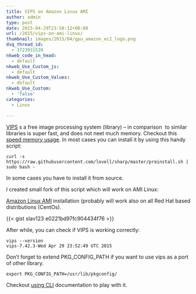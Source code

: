 ```yaml
---
title: VIPS on Amazon Linux AMI
author: admin
type: post
date: 2015-04-29T23:58:12+00:00
url: /2015/vips-on-ami-linux/
thumbnail: images/2015/04/gpu_amazon_ec2_logo.png
dsq_thread_id:
  - 3723931539
nkweb_code_in_head:
  - default
nkweb_Use_Custom_js:
  - default
nkweb_Use_Custom_Values:
  - default
nkweb_Use_Custom:
  - 'false'
categories:
  - Linux

---
```

[VIPS][1] s a free image processing system (library) – in comparison  to similar libraries is super fast, and does not neet much memory. Checkout this [speed memory usage](http://www.vips.ecs.soton.ac.uk/index.php?title=Speed_and_Memory_Use). In most cases you can install it by using this handy script:

`curl -s https://raw.githubusercontent.com/lovell/sharp/master/preinstall.sh | sudo bash -`

In some cases you have to install it from source.  
<!--more-->

I created small fork of this script which will work on AMI Linux:

[Amazon Linux AMI](http://aws.amazon.com/amazon-linux-ami/) installation (probably will work also on all Red Hat based distributions (CentOs).

{{< gist slav123 e0221bd97fc904434f76 >}}

After while, you can check if VIPS is working correctly:

```
vips --version
vips-7.42.3-Wed Apr 29 23:52:49 UTC 2015
```

Don&#8217;t forget to extend PKG\_CONFIG\_PATH if you want to use vips as a port of other library. 

`export PKG_CONFIG_PATH=/usr/lib/pkgconfig/`

Checkout [using CLI](http://www.vips.ecs.soton.ac.uk/supported/current/doc/html/libvips/using-cli.html) documentation to play with it.

 [1]: http://www.vips.ecs.soton.ac.uk/